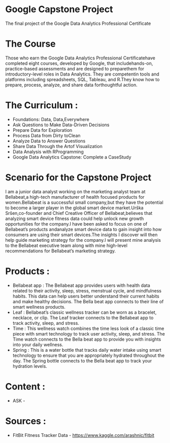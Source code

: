 # Google Capstone Project
The final project of the Google Data Analytics Professional Certificate

# The Course 
Those who earn the Google Data Analytics Professional Certificatehave completed eight courses, developed by Google, that includehands-on, practice-based assessments and are designed to preparethem for introductory-level roles in Data Analytics. They are competentin tools and platforms including spreadsheets, SQL, Tableau, and R.They know how to prepare, process, analyze, and share data forthoughtful action.

# The Curriculum : 
- Foundations: Data, Data,Everywhere
- Ask Questions to Make Data-Driven Decisions
- Prepare Data for Exploration
- Process Data from Dirty toClean
- Analyze Data to Answer Questions
- Share Data Through the Artof Visualization
- Data Analysis with RProgramming
- Google Data Analytics Capstone: Complete a CaseStudy

# Scenario for the Capstone Project
I am a junior data analyst working on the marketing analyst team at Bellabeat,a high-tech manufacturer of health focused products for women.Bellabeat is a successful small company,but they have the potential to become a larger player in the
global smart device market.Urška Sršen,co-founder and Chief Creative Officer of Bellabeat,believes that analyzing smart device fitness data could help unlock new growth opportunities for the company.I have been asked to focus on one of Bellabeat’s products andanalyze smart device data to gain insight into how consumers are using their smart devices.The insights I discover will then help guide marketing strategy for the company.I will present mine analysis to the Bellabeat executive team along with mine high-level recommendations for Bellabeat’s marketing strategy.

#   Products :
- Bellabeat app : The Bellabeat app provides users with health data related to their activity, sleep, stress, menstrual cycle, and mindfulness habits. This data can help users better understand their current habits and make healthy decisions. The Bella beat app connects to their line of smart wellness products.
- Leaf : Bellabeat’s classic wellness tracker can be worn as a bracelet, necklace, or clip. The Leaf tracker connects to the Bellabeat app to track activity, sleep, and stress.
- Time : This wellness watch combines the time less look of a classic time piece with smart technology to track user activity, sleep, and stress. The Time watch connects to the Bella beat app to provide you with insights into your daily wellness.
- Spring : This is a water bottle that tracks daily water intake using smart technology to ensure that you are appropriately hydrated throughout the day. The Spring bottle connects to the Bella beat app to track your hydration levels.

# Content : 
- ASK - 
# Sources : 
- FitBit Fitness Tracker Data - https://www.kaggle.com/arashnic/fitbit
